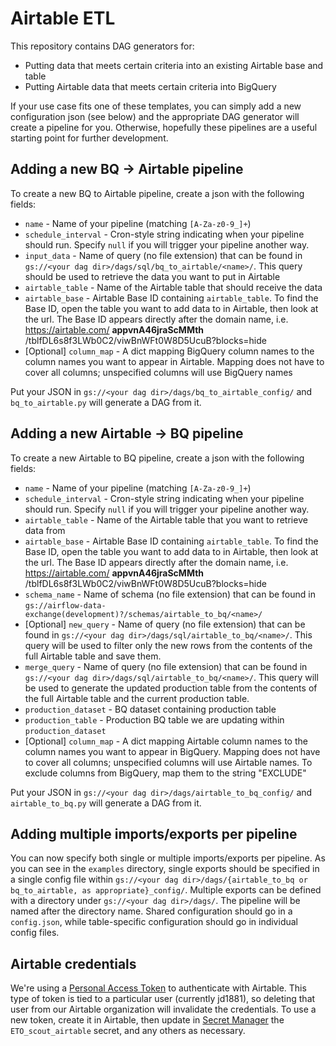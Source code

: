# Airtable ETL

This repository contains DAG generators for:

* Putting data that meets certain criteria into an existing Airtable base and table
* Putting Airtable data that meets certain criteria into BigQuery

If your use case fits one of these templates, you can simply add a new configuration json (see below) and
the appropriate DAG generator will create a pipeline for you. Otherwise, hopefully these pipelines are a
useful starting point for further development.

## Adding a new BQ -> Airtable pipeline

To create a new BQ to Airtable pipeline, create a json with the following fields:

* `name` - Name of your pipeline (matching `[A-Za-z0-9_]+`)
* `schedule_interval` - Cron-style string indicating when your pipeline should run. Specify `null` if you will trigger
your pipeline another way.
* `input_data` - Name of query (no file extension) that can be found in `gs://<your dag dir>/dags/sql/bq_to_airtable/<name>/`.
This query should be used to retrieve the data you want to put in Airtable
* `airtable_table` - Name of the Airtable table that should receive the data
* `airtable_base` - Airtable Base ID containing `airtable_table`. To find the Base ID, open the table you want to
add data to in Airtable, then look at the url. The Base ID appears directly after the domain name, i.e. https://airtable.com/ **appvnA46jraScMMth** /tblfDL6s8f3LWb0C2/viwBnWFt0W8D5UcuB?blocks=hide
* [Optional] `column_map` - A dict mapping BigQuery column names to the column names you want to appear in Airtable. Mapping does not have to cover all columns; unspecified columns will use BigQuery names

Put your JSON in `gs://<your dag dir>/dags/bq_to_airtable_config/` and `bq_to_airtable.py` will generate a DAG from it.

## Adding a new Airtable -> BQ pipeline

To create a new Airtable to BQ pipeline, create a json with the following fields:

* `name` - Name of your pipeline (matching `[A-Za-z0-9_]+`)
* `schedule_interval` - Cron-style string indicating when your pipeline should run. Specify `null` if you will trigger
your pipeline another way.
* `airtable_table` - Name of the Airtable table that you want to retrieve data from
* `airtable_base` - Airtable Base ID containing `airtable_table`. To find the Base ID, open the table you want to
add data to in Airtable, then look at the url. The Base ID appears directly after the domain name, i.e. https://airtable.com/ **appvnA46jraScMMth** /tblfDL6s8f3LWb0C2/viwBnWFt0W8D5UcuB?blocks=hide
* `schema_name` - Name of schema (no file extension) that can be found in `gs://airflow-data-exchange(development)?/schemas/airtable_to_bq/<name>/`
* [Optional] `new_query` - Name of query (no file extension) that can be found in `gs://<your dag dir>/dags/sql/airtable_to_bq/<name>/`.
This query will be used to filter only the new rows from the contents of the full Airtable table and save them.
* `merge_query` - Name of query (no file extension) that can be found in `gs://<your dag dir>/dags/sql/airtable_to_bq/<name>/`.
This query will be used to generate the updated production table from the contents of the full Airtable table and the
current production table.
* `production_dataset` - BQ dataset containing production table
* `production_table` - Production BQ table we are updating within `production_dataset`
* [Optional] `column_map` - A dict mapping Airtable column names to the column names you want to appear in BigQuery. Mapping does not have to cover all columns; unspecified columns will use Airtable names. To exclude columns from BigQuery, map them to the string "EXCLUDE"

Put your JSON in `gs://<your dag dir>/dags/airtable_to_bq_config/` and `airtable_to_bq.py` will generate a DAG from it.

## Adding multiple imports/exports per pipeline

You can now specify both single or multiple imports/exports per pipeline. As you can see in the `examples` directory,
single exports should be specified in a single config file within
`gs://<your dag dir>/dags/{airtable_to_bq or bq_to_airtable, as appropriate}_config/`. Multiple exports can be defined
with a directory under `gs://<your dag dir>/dags/`. The pipeline will be named after the directory name. Shared
configuration should go in a `config.json`, while table-specific configuration should go in individual config files.

## Airtable credentials

We're using a [Personal Access Token](https://airtable.com/developers/web/guides/personal-access-tokens) to authenticate with Airtable.
This type of token is tied to a particular user (currently jd1881), so deleting that user from our Airtable organization will invalidate the credentials.
To use a new token, create it in Airtable, then update in [Secret Manager](https://cloud.google.com/secret-manager/docs/overview) the `ETO_scout_airtable` secret, and any others as necessary.
